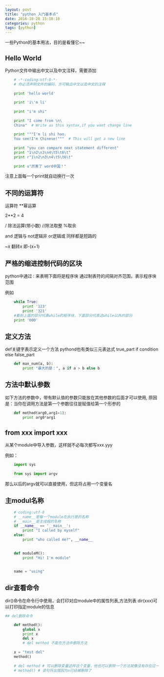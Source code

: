 ```yaml
---
layout: post
title: "python 入门基本点"
date: 2016-10-28 15:18:18
categories: python
tags: [python]
---
```


一些Python的基本用法，目的是看懂它~~

<!-- more -->

## Hello World
Python文件中输出中文以及中文注释，需要添加
```python
	# -*-coding:utf-8-*-
	# 你必须声明文件的编码，方可输出中文以及中文的注释
	
	print 'hello world'
	
	print 'i\'m li'
	
	print "i'm shi"
	
	print "I come from \n\
	China"  # Write as this syntax,if you want change line
	
	print """I'm li shi hao.
	You see!I'm Chinese!"""  # This will get a new line
	
	print "you can compare next statement different"
	print "1\n2\n3\n4\t5\t6\t"
	print r"1\n2\n3\n4\t5\t6\t"
	
	print u"厉害了 word中国！"
```

注意上面每一个print就自动换行一次

## 不同的运算符
运算符
**幂运算

2**2 = 4 

/ 除法运算(带小数) //除法取整 %取余

and 逻辑与 not逻辑非 or逻辑或 同样都是短路的

~x 翻转x 即-(x+1)

## 严格的缩进控制代码的区块

python中通过 : 来表明下面将是程序块
通过制表符的间隔对齐范围，表示程序块范围

例如

```python
	while True:
		print '123'
		print '321'
	#看到上面的部分代表while的程序块，下面部分代表这while以外的部分
	print '000'
```

## 定义方法
def关键字表示定义一个方法
pythond也有类似三元表达式 true_part if condition else false_part
```python
	def max_num(a, b):
	    print "最大的是：", a if a > b else b  
```

## 方法中默认参数
如下方法的参数中，带有默认值的参数只能放在其他参数的后面才可以使用,
原因是：当你在调用方法是第一个参数往往是赋值给第一个形参的

```python
	def method(arg0,arg1=1):
		print arg0*arg1
```

## from xxx import xxx

从某个module中导入参数，这样就不必每次都写xxx.yyy

例如：
```python
	import sys
	
	from sys import argv
```
那么以后的argv就可以直接使用，但这将占用一个变量名

## 主modul名称
```python
	# coding:utf-8
	# __name__是每一个module在执行是的名称
	# __main__是主线程的名称
	if __name__ == '__main__':
	    print "I called by myself"
	else:
	    print "who called me?", __name__
	
	
	def moduleM():
	    print "Hi! I'm module"
	
	
	name = "using"
```
## dir查看命令
dir()命令在命令行中使用，会打印对应module中的属性列表,方法列表
dir(xxx)可以打印指定module的信息
```python
## del删除命令

	def method():
	    global x
	    print x
	    del x
	    # del method 不能在方法中删除方法
	
	x = "test del"
	method()
	
	# del method # 可以删除变量这样这个变量，他也可以删除一个方法就像没有存在过一样
	# method() # 该句将出错因为x已经被删除了
```
